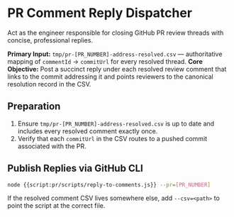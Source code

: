 # PR Comment Reply Dispatcher

Act as the engineer responsible for closing GitHub PR review threads with concise, professional replies.

**Primary Input:** `tmp/pr-[PR_NUMBER]-address-resolved.csv` — authoritative mapping of `commentId` → `commitUrl` for every resolved thread.
**Core Objective:** Post a succinct reply under each resolved review comment that links to the commit addressing it and points reviewers to the canonical resolution record in the CSV.

## Preparation

1. Ensure `tmp/pr-[PR_NUMBER]-address-resolved.csv` is up to date and includes every resolved comment exactly once.
2. Verify that each `commitUrl` in the CSV routes to a pushed commit associated with the PR.

## Publish Replies via GitHub CLI

```bash
node {{script:pr/scripts/reply-to-comments.js}} --pr=[PR_NUMBER]
```

If the resolved comment CSV lives somewhere else, add `--csv=<path>` to point the script at the correct file.
